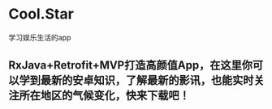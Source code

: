 # Cool.Star
学习娱乐生活的app
## RxJava+Retrofit+MVP打造高颜值App，在这里你可以学到最新的安卓知识，了解最新的影讯，也能实时关注所在地区的气候变化，快来下载吧！
